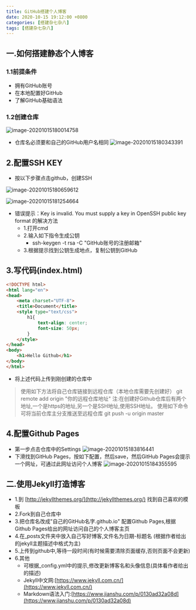 ```yaml
---
title: GitHub搭建个人博客
date: 2020-10-15 19:12:00 +0800
categories: [搭建杂七杂八]
tags: [搭建杂七杂八]
---
```


## 一.如何搭建静态个人博客
### 1.1前提条件
+ 拥有GitHub账号
+ 在本地配置好GitHub
+ 了解GitHub基础语法

### 1.2创建仓库

![image-20201015180014758](C:\Users\creator\AppData\Roaming\Typora\typora-user-images\image-20201015180014758.png)
+ 仓库名必须要和自己的GitHub用户名相同
![image-20201015180343391](C:\Users\creator\AppData\Roaming\Typora\typora-user-images\image-20201015180343391.png)



## 2.配置SSH KEY
+ 按以下步骤点击github，创建SSH

![image-20201015180659612](C:\Users\creator\AppData\Roaming\Typora\typora-user-images\image-20201015180659612.png)

![image-20201015181254664](C:\Users\creator\AppData\Roaming\Typora\typora-user-images\image-20201015181254664.png)

+ 错误提示：Key is invalid. You must supply a key in OpenSSH public key format 的解决方法
	+ 1.打开cmd
	+ 2.输入如下指令生成公钥
		+ ssh-keygen -t rsa -C "GitHub账号的注册邮箱"
	+ 3.根据提示找到公钥生成地点，复制公钥到GitHub

## 3.写代码(index.html)
~~~html
<!DOCTYPE html>
<html lang="en">
<head>
    <meta charset="UTF-8">
    <title>Document</title>
    <style type="text/css">
        h1{
            text-align: center;
            font-size: 50px;
        }
    </style>
</head>
<body>
    <h1>Hello Github</h1>   
</body>
</html>
~~~

+ 将上述代码上传到刚创建的仓库中
>使用如下方法将自己仓库链接到远程仓库（本地仓库需要先创建好）
>git remote add origin "你的远程仓库地址"
>注:在创建好Github仓库后有两个地址,一个是https的地址,另一个是SSH地址,使用SSH地址。
>使用如下命令可将当前仓库主分支推送至远程仓库
>git push -u origin master

## 4.配置Github Pages
+ 第一步点击仓库中的Settings
![image-20201015183816441](C:\Users\creator\AppData\Roaming\Typora\typora-user-images\image-20201015183816441.png)
+ 下滑找到GitHub Pages，按如下配置，然后save，然后GitHub Pages会提示一个网址，可通过此网址访问个人博客
![image-20201015184355595](C:\Users\creator\AppData\Roaming\Typora\typora-user-images\image-20201015184355595.png)

## 二.使用Jekyll打造博客
+ 1.到 [http://jekyllthemes.org/](http://jekyllthemes.org/) 找到自己喜欢的模板
+ 2.Fork到自己仓库中
+ 3.把仓库名改成"自己的GitHub名字.github.io" 配置Github Pages,根据Github Pages给出的网址访问自己的个人博客主页
+ 4.在_posts文件夹中放入自己写好博客,文件名为日期-标题名 (根据作者给出的jekyll主题描述中格式为主)
+ 5.上传到github中,等待一段时间(有时候需要清除页面缓存,否则页面不会更新)
+ 6.其他
	+ 可根据_config.yml中的提示,修改更新博客名和头像信息(具体看作者给出的描述)
	+ Jekyll中文网:[https://www.jekyll.com.cn/](https://www.jekyll.com.cn/)
	+ Markdown语法入门:[https://www.jianshu.com/p/0130ad32a08d](https://www.jianshu.com/p/0130ad32a08d)
